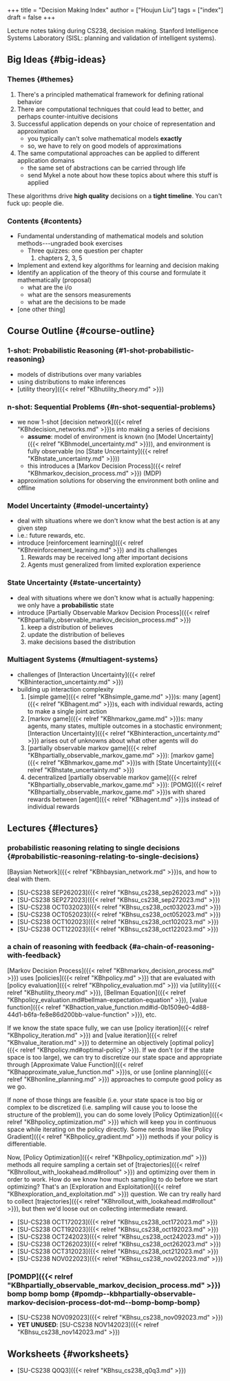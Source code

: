 +++
title = "Decision Making Index"
author = ["Houjun Liu"]
tags = ["index"]
draft = false
+++

Lecture notes taking during CS238, decision making. Stanford Intelligence Systems Laboratory (SISL: planning and validation of intelligent systems).


## Big Ideas {#big-ideas}


### Themes {#themes}

1.  There's a principled mathematical framework for defining rational behavior
2.  There are computational techniques that could lead to better, and perhaps counter-intuitive decisions
3.  Successful application depends on your choice of representation and approximation
    -   you typically can't solve mathematical models **exactly**
    -   so, we have to rely on good models of approximations
4.  The same computational approaches can be applied to different application domains
    -   the same set of abstractions can be carried through life
    -   send Mykel a note about how these topics about where this stuff is applied

These algorithms drive **high quality** decisions on a **tight timeline**. You can't fuck up: people die.


### Contents {#contents}

-   Fundamental understanding of mathematical models and solution methods---ungraded book exercises
    -   Three quizzes: one question per chapter
        1.  chapters 2, 3, 5
-   Implement and extend key algorithms for learning and decision making
-   Identify an application of the theory of this course and formulate it mathematically (proposal)
    -   what are the i/o
    -   what are the sensors measurements
    -   what are the decisions to be made
-   [one other thing]


## Course Outline {#course-outline}


### 1-shot: Probabilistic Reasoning {#1-shot-probabilistic-reasoning}

-   models of distributions over many variables
-   using distributions to make inferences
-   [utility theory]({{< relref "KBhutility_theory.md" >}})


### n-shot: Sequential Problems {#n-shot-sequential-problems}

-   we now 1-shot [decision network]({{< relref "KBhdecision_networks.md" >}})s into making a series of decisions
    -   **assume**: model of environment is known (no [Model Uncertainty]({{< relref "KBhmodel_uncertainty.md" >}})), and environment is fully observable (no [State Uncertainty]({{< relref "KBhstate_uncertainty.md" >}}))
    -   this introduces a [Markov Decision Process]({{< relref "KBhmarkov_decision_process.md" >}}) (MDP)
-   approximation solutions for observing the environment both online and offline


### Model Uncertainty {#model-uncertainty}

-   deal with situations where we don't know what the best action is at any given step
-   i.e.: future rewards, etc.
-   introduce [reinforcement learning]({{< relref "KBhreinforcement_learning.md" >}}) and its challenges
    1.  Rewards may be received long after important decisions
    2.  Agents must generalized from limited exploration experience


### State Uncertainty {#state-uncertainty}

-   deal with situations where we don't know what is actually happening: we only have a **probabilistic** state
-   introduce [Partially Observable Markov Decision Process]({{< relref "KBhpartially_observable_markov_decision_process.md" >}})
    1.  keep a distribution of believes
    2.  update the distribution of believes
    3.  make decisions based the distribution


### Multiagent Systems {#multiagent-systems}

-   challenges of [Interaction Uncertainty]({{< relref "KBhinteraction_uncertainty.md" >}})
-   building up interaction complexity
    1.  [simple game]({{< relref "KBhsimple_game.md" >}})s: many [agent]({{< relref "KBhagent.md" >}})s, each with individual rewards, acting to make a single joint action
    2.  [markov game]({{< relref "KBhmarkov_game.md" >}})s: many agents, many states, multiple outcomes in a stochastic environment; [Interaction Uncertainty]({{< relref "KBhinteraction_uncertainty.md" >}}) arises out of unknowns about what other agents will do
    3.  [partially observable markov game]({{< relref "KBhpartially_observable_markov_game.md" >}}): [markov game]({{< relref "KBhmarkov_game.md" >}})s with [State Uncertainty]({{< relref "KBhstate_uncertainty.md" >}})
    4.  decentralized [partially observable markov game]({{< relref "KBhpartially_observable_markov_game.md" >}}): [POMG]({{< relref "KBhpartially_observable_markov_game.md" >}})s with shared rewards between [agent]({{< relref "KBhagent.md" >}})s instead of individual rewards


## Lectures {#lectures}


### probabilistic reasoning relating to single decisions {#probabilistic-reasoning-relating-to-single-decisions}

[Baysian Network]({{< relref "KBhbaysian_network.md" >}})s, and how to deal with them.

-   [SU-CS238 SEP262023]({{< relref "KBhsu_cs238_sep262023.md" >}})
-   [SU-CS238 SEP272023]({{< relref "KBhsu_cs238_sep272023.md" >}})
-   [SU-CS238 OCT032023]({{< relref "KBhsu_cs238_oct032023.md" >}})
-   [SU-CS238 OCT052023]({{< relref "KBhsu_cs238_oct052023.md" >}})
-   [SU-CS238 OCT102023]({{< relref "KBhsu_cs238_oct102023.md" >}})
-   [SU-CS238 OCT122023]({{< relref "KBhsu_cs238_oct122023.md" >}})


### a chain of reasoning with feedback {#a-chain-of-reasoning-with-feedback}

[Markov Decision Process]({{< relref "KBhmarkov_decision_process.md" >}}) uses [policies]({{< relref "KBhpolicy.md" >}}) that are evaluated with [policy evaluation]({{< relref "KBhpolicy_evaluation.md" >}}) via [utility]({{< relref "KBhutility_theory.md" >}}), [Bellman Equation]({{< relref "KBhpolicy_evaluation.md#bellman-expectation-equation" >}}), [value function]({{< relref "KBhaction_value_function.md#id-0b1509e0-4d88-44d1-b6fa-fe8e86d200bb-value-function" >}}), etc.

If we know the state space fully, we can use [policy iteration]({{< relref "KBhpolicy_iteration.md" >}}) and [value iteration]({{< relref "KBhvalue_iteration.md" >}}) to determine an objectively [optimal policy]({{< relref "KBhpolicy.md#optimal-policy" >}}). If we don't (or if the state space is too large), we can try to discretize our state space and appropriate through [Approximate Value Function]({{< relref "KBhapproximate_value_function.md" >}})s, or use [online planning]({{< relref "KBhonline_planning.md" >}}) approaches to compute good policy as we go.

If none of those things are feasible (i.e. your state space is too big or complex to be discretized (i.e. sampling will cause you to loose the structure of the problem)), you can do some lovely [Policy Optimization]({{< relref "KBhpolicy_optimization.md" >}}) which will keep you in continuous space while iterating on the policy directly. Some nerds lmao like [Policy Gradient]({{< relref "KBhpolicy_gradient.md" >}}) methods if your policy is differentiable.

Now, [Policy Optimization]({{< relref "KBhpolicy_optimization.md" >}}) methods all require sampling a certain set of [trajectories]({{< relref "KBhrollout_with_lookahead.md#rollout" >}}) and optimizing over them in order to work. How do we know how much sampling to do before we start optimizing? That's an [Exploration and Exploitation]({{< relref "KBhexploration_and_exploitation.md" >}}) question. We can try really hard to collect [trajectories]({{< relref "KBhrollout_with_lookahead.md#rollout" >}}), but then we'd loose out on collecting intermediate reward.

-   [SU-CS238 OCT172023]({{< relref "KBhsu_cs238_oct172023.md" >}})
-   [SU-CS238 OCT192023]({{< relref "KBhsu_cs238_oct192023.md" >}})
-   [SU-CS238 OCT242023]({{< relref "KBhsu_cs238_oct242023.md" >}})
-   [SU-CS238 OCT262023]({{< relref "KBhsu_cs238_oct262023.md" >}})
-   [SU-CS238 OCT312023]({{< relref "KBhsu_cs238_oct212023.md" >}})
-   [SU-CS238 NOV022023]({{< relref "KBhsu_cs238_nov022023.md" >}})


### [POMDP]({{< relref "KBhpartially_observable_markov_decision_process.md" >}}) bomp bomp bomp {#pomdp--kbhpartially-observable-markov-decision-process-dot-md--bomp-bomp-bomp}

-   [SU-CS238 NOV092023]({{< relref "KBhsu_cs238_nov092023.md" >}})
-   ****YET UNUSED****: [SU-CS238 NOV142023]({{< relref "KBhsu_cs238_nov142023.md" >}})


## Worksheets {#worksheets}

-   [SU-CS238 Q0Q3]({{< relref "KBhsu_cs238_q0q3.md" >}})
